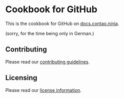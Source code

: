 # Cookbook for GitHub

This is the cookbook for GitHub on [docs.contao.ninja](http://docs.contao.ninja/).

(sorry, for the time being only in German.)

## Contributing

Please read our [contributing guidelines](../manual/CONTRIBUTING.md).


## Licensing

Please read our [license information](../manual/LICENSE.md).
